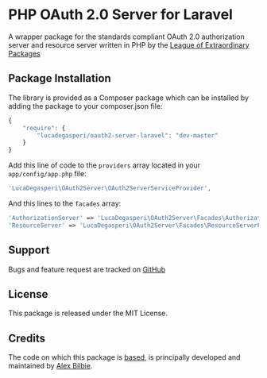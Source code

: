 # PHP OAuth 2.0 Server for Laravel

A wrapper package for the standards compliant OAuth 2.0 authorization server and resource server written in PHP by the [League of Extraordinary Packages](http://www.thephpleague.com)

## Package Installation

The library is provided as a Composer package which can be installed by adding the package to your composer.json file:

```javascript
{
	"require": {
		"lucadegasperi/oauth2-server-laravel": "dev-master"
	}
}
```

Add this line of code to the ```providers``` array located in your ```app/config/app.php``` file:
```php
'LucaDegasperi\OAuth2Server\OAuth2ServerServiceProvider',
```

And this lines to the ```facades``` array:
```php
'AuthorizationServer' => 'LucaDegasperi\OAuth2Server\Facades\AuthorizationServerFacade',
'ResourceServer' => 'LucaDegasperi\OAuth2Server\Facades\ResourceServerFacade',
```

## Support

Bugs and feature request are tracked on [GitHub](https://github.com/lucadegasperi/oauth2-server-laravel/issues)

## License

This package is released under the MIT License.

## Credits

The code on which this package is [based](https://github.com/php-loep/oauth2-server/), is principally developed and maintained by [Alex Bilbie](https://twitter.com/alexbilbie).
